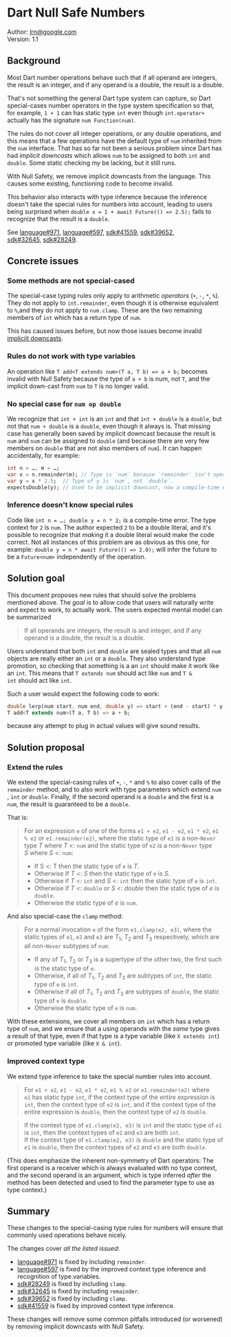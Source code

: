 # Dart Null Safe Numbers

Author: lrn@google.com<br>Version: 1.1

## Background

Most Dart number operations behave such that if all operand are integers, the result is an integer, and if any operand is a double, the result is a double.

That's not something the general Dart type system can capture, so Dart special-cases number operators in the type system specification so that, for example, `1 + 1` can has static type `int` even though `int.operator+` actually has the signature `num Function(num)`.

The rules do not cover all integer operations, or any double operations, and this means that a few operations have the default type of `num` inherited from the `num` interface. That has so far not been a serious problem since Dart has had *implicit downcasts* which allows `num` to be assigned to both `int` and `double`. Some static checking my be lacking, but it still runs.

With Null Safety, we remove implicit downcasts from the language. This causes some existing, functioning code to become invalid.

This behavior also interacts with type inference because the inference doesn't take the special rules for numbers into account, leading to users being surprised when `double x = 1 + await Future(() => 2.5);` fails to recognize that the result is a `double`.

See [language#971][], [language#597][], [sdk#41559][], [sdk#39652][], [sdk#32645][], [sdk#28249][].

## Concrete issues

### Some methods are not special-cased

The special-case typing rules only apply to arithmetic *operators* (`+`, `-`, `*`, `%`). They do not apply to `int.remainder`, even though it is otherwise equivalent to `%`,and they do not apply to `num.clamp`. These are the two remaining members of `int` which has a return type of `num`.

This has caused issues before, but now those issues become invalid [impliciit downcasts][sdk#39652].

### Rules do not work with type variables

An operation like `T add<T extends num>(T a, T b) => a + b;` becomes invalid with Null Safety because the type of `a + b` is num, not `T`, and the implicit down-cast from `num` to `T` is no longer valid.

### No special case for `num op double`

We recognize that `int + int` is an `int`  and that `int + double` is a `double`, but not that `num + double` is a `double`, even though it always is. That missing case has generally been saved by implicit downcast because the result is `num` and `num`  can be assigned to `double` (and because there are very few members on `double` that are not also members of `num`). It can happen accidentally, for example:

```dart
int n = …, m = …;
var x = n.remainder(m); // Type is `num` because `remainder` isn't special-cased.
var y = x * 2.5;  // Type of y is `num`, not `double`.
expectsDouble(y); // Used to be implicit downcast, now a compile-time error.
```

### Inference doesn't know special rules

Code like `int n = …; double y = n * 2;` is a compile-time error. The type context for `2` is `num`. The author expected `2` to be a double literal, and it's possible to recognize that *making* it a double literal would make the code correct. Not all instances of this problem are as obvious as this one, for example: `double y = n * await Future(() => 2.0);` will infer the future to be a `Future<num>` independently of the operation.

## Solution goal

This document proposes new rules that should solve the problems mentioned above. The *goal* is to allow code that users will naturally write and expect to work, to actually work. The users expected mental model can be summarized 

> If all operands are integers, the result is and integer, and if any operand is a double, the result is a double.

Users understand that both `int` and `double` are sealed types and that all `num` objects are really either an `int` or a `double`. They also understand type promotion, so checking that something is a an `int`  should make it work like an `int`. This means that `T extends num`  should act like `num` and  `T & int` should act like `int`.

Such a user would expect the following code to work:

```dart
double lerp(num start, num end, double y) => start + (end - start) * y;
T add<T extends num>(T a, T b) => a + b;
```

because any attempt to plug in actual values will give sound results.

## Solution proposal

### Extend the rules

We extend the special-casing rules of `+`, `-`, `*` and `%` to also cover calls of the `remainder` method, and to also work with type parameters which extend `num` , `int` or `double`. Finally, if the second operand is a `double` and the first is a `num`, the result is guaranteed to be a `double`.

That is:

> For an expression `e` of one of the forms `e1 + e2`, `e1 - e2`, `e1 * e2`, `e1 % e2` or `e1.remainder(e2)`, where the static type of `e1` is a non-`Never` type *T* where *T* <: `num` and the static type of `e2` is a non-`Never` type *S* where *S* <: `num`:
>
> * If S <: T then the static type of `e` is *T*. 
> * Otherwise If *T* <: *S* then the static type of `e` is *S*.
> * Otherwise if *T* <: `int` and *S* <: `int` then the static type of `e` is `int`.
> * Otherwise if *T* <: `double` or *S* <: *double* then the static type of *e* is `double`.
> * Otherwise the static type of *e* is `num`.

And also special-case the `clamp` method:

> For a normal invocation `e` of the form `e1.clamp(e2, e3)`, where the static types of `e1`, `e2` and `e3` are *T*<sub>1</sub>, *T*<sub>2</sub> and *T*<sub>3</sub> respectively, which are all non-`Never` subtypes of `num`:
>
> * If any of *T*<sub>1</sub>, *T*<sub>2</sub> or *T*<sub>3</sub> is a supertype of the other two, the first such is the static type of `e`.
> * Otherwise, if all of *T*<sub>1</sub>, *T*<sub>2</sub> and *T*<sub>3</sub> are subtypes of `int`, the static type of `e` is `int`.
> * Otherwise if all of *T*<sub>1</sub>, *T*<sub>2</sub> and *T*<sub>3</sub> are subtypes of `double`, the static type of `e` is `double`.
> * Otherwise the static type of `e` is `num`.

With these extensions, we cover all members on `int` which has a return type of `num`, and we ensure that a using operands with the *same* type gives a result of that type, even if that type is a type variable (like `X extends int`) or promoted type variable (like `X & int`).

### Improved context type

We extend type inference to take the special number rules into account.

> For  `e1 + e2`, `e1 - e2`, `e1 * e2`, `e1 % e2` or `e1.remainder(e2)` where `e1` has static type `int`, if the context type of the entire expression is `int`, then the context type of `e2` is `int`, and if the context type of the entire expression is `double`, then the context type of `e2` is `double`.

> If the context type of `e1.clamp(e2, e3)` is `int` and the static type of `e1` is `int`, then the context types of `e2` and `e3` are both `int`.<br>If the context type of `e1.clamp(e2, e3)` is `double` and the static type of `e1` is `double`, then the context types of `e2` and `e3` are both `double`.

(This does emphasize the inherent non-symmetry of Dart operators: The first operand is a receiver which is always evaluated with no type context, and the second operand is an argument, which is type inferred *after* the method has been detected and used to find the parameter type to use as type context.)

## Summary

These changes to the special-casing type rules for numbers will ensure that commonly used operations behave nicely. 

The changes cover *all the listed issued*:

* [language#971][] is fixed by including `remainder`.
* [language#597][] is fixed by the improved context type inference and recognition of type.variables.
* [sdk#28249][] is fixed by including `clamp`.
* [sdk#32645][] is fixed by including `remainder`.
* [sdk#39652][] is fixed by including `clamp`.
* [sdk#41559][] is fixed by improved context type inference.

These changes will remove some common pitfalls introduced (or worsened) by removing implicit downcasts with Null Safety.

[language#597]: https://github.com/dart-lang/language/issues/597
[language#971]: https://github.com/dart-lang/language/issues/971
[sdk#28249]: https://github.com/dart-lang/sdk/issues/28249
[sdk#32645]: https://github.com/dart-lang/sdk/issues/32645
[sdk#39652]: https://github.com/dart-lang/sdk/issues/39652
[ sdk#41559]: https://github.com/dart-lang/sdk/issues/41559

